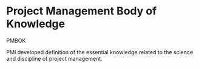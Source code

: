 # Project Management Body of Knowledge


PMBOK

PMI developed definition of the essential knowledge related to the
science and discipline of project management.

